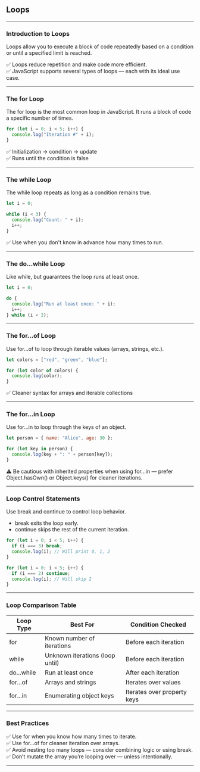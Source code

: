 ## Loops

---

### Introduction to Loops

<span class="emphasis">Loops</span> allow you to execute a block of code repeatedly based on a condition or until a specified limit is reached.

✅ Loops reduce repetition and make code more efficient.  
✅ JavaScript supports several types of loops — each with its ideal use case.

---

### The for Loop

The <span class="codeSnip">for</span> loop is the most common loop in JavaScript. It runs a block of code a specific number of times.

```javascript
for (let i = 0; i < 5; i++) {
  console.log("Iteration #" + i);
}
```

✅ Initialization → condition → update  
✅ Runs until the condition is false

---

### The while Loop

The <span class="codeSnip">while</span> loop repeats as long as a condition remains true.

```javascript
let i = 0;

while (i < 3) {
  console.log("Count: " + i);
  i++;
}
```

✅ Use when you don't know in advance how many times to run.

---

### The do...while Loop

Like <span class="codeSnip">while</span>, but guarantees the loop runs at least once.

```javascript
let i = 0;

do {
  console.log("Run at least once: " + i);
  i++;
} while (i < 2);
```

---

### The for...of Loop

Use <span class="codeSnip">for...of</span> to loop through iterable values (arrays, strings, etc.).

```javascript
let colors = ["red", "green", "blue"];

for (let color of colors) {
  console.log(color);
}
```

✅ Cleaner syntax for arrays and iterable collections

---

### The for...in Loop

Use <span class="codeSnip">for...in</span> to loop through the keys of an object.

```javascript
let person = { name: "Alice", age: 30 };

for (let key in person) {
  console.log(key + ": " + person[key]);
}
```

⚠️ Be cautious with inherited properties when using <span class="codeSnip">for...in</span> — prefer <span class="codeSnip">Object.hasOwn()</span> or <span class="codeSnip">Object.keys()</span> for cleaner iterations.

---

### Loop Control Statements

Use <span class="codeSnip">break</span> and <span class="codeSnip">continue</span> to control loop behavior.

- <span class="codeSnip">break</span> exits the loop early.
- <span class="codeSnip">continue</span> skips the rest of the current iteration.

```javascript
for (let i = 0; i < 5; i++) {
  if (i === 3) break;
  console.log(i); // Will print 0, 1, 2
}
```

```javascript
for (let i = 0; i < 5; i++) {
  if (i === 2) continue;
  console.log(i); // Will skip 2
}
```

---

### Loop Comparison Table

<table class="notesTable">
  <thead>
    <tr class="tableHeader">
      <th class="tableCellHeader">Loop Type</th>
      <th class="tableCellHeader">Best For</th>
      <th class="tableCellHeader">Condition Checked</th>
    </tr>
  </thead>
  <tbody>
    <tr class="tableRow">
      <td class="tableCell"><span class="codeSnip">for</span></td>
      <td class="tableCell">Known number of iterations</td>
      <td class="tableCell">Before each iteration</td>
    </tr>
    <tr class="tableRow">
      <td class="tableCell"><span class="codeSnip">while</span></td>
      <td class="tableCell">Unknown iterations (loop until)</td>
      <td class="tableCell">Before each iteration</td>
    </tr>
    <tr class="tableRow">
      <td class="tableCell"><span class="codeSnip">do...while</span></td>
      <td class="tableCell">Run at least once</td>
      <td class="tableCell">After each iteration</td>
    </tr>
    <tr class="tableRow">
      <td class="tableCell"><span class="codeSnip">for...of</span></td>
      <td class="tableCell">Arrays and strings</td>
      <td class="tableCell">Iterates over values</td>
    </tr>
    <tr class="tableRow">
      <td class="tableCell"><span class="codeSnip">for...in</span></td>
      <td class="tableCell">Enumerating object keys</td>
      <td class="tableCell">Iterates over property keys</td>
    </tr>
  </tbody>
</table>

---

### Best Practices

✅ Use <span class="codeSnip">for</span> when you know how many times to iterate.  
✅ Use <span class="codeSnip">for...of</span> for cleaner iteration over arrays.  
✅ Avoid nesting too many loops — consider combining logic or using <span class="codeSnip">break</span>.  
✅ Don’t mutate the array you’re looping over — unless intentionally.

---
